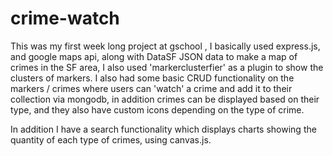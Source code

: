 # crime-watch
This was my first week long project at gschool ,  I basically used express.js, and google maps api, along with DataSF JSON data to make a map of crimes in the SF area, I also used 'markerclusterfier' as a plugin to show the clusters of markers. I also had some basic CRUD functionality on the markers / crimes where users can 'watch' a crime and add it to their collection via mongodb, in addition crimes can be displayed based on their type, and they also have custom icons depending on the type of crime. 

In addition I have a search functionality which displays charts showing the quantity of each type of crimes, using canvas.js. 

